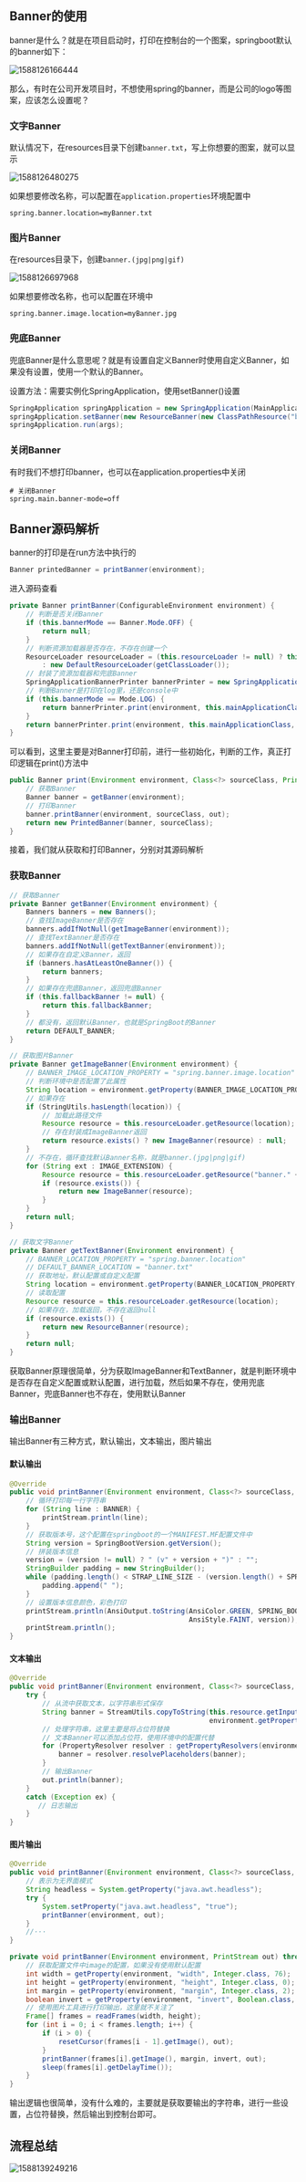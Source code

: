 ## Banner的使用

banner是什么？就是在项目启动时，打印在控制台的一个图案，springboot默认的banner如下：

![1588126166444](image/1588126166444.png)

那么，有时在公司开发项目时，不想使用spring的banner，而是公司的logo等图案，应该怎么设置呢？

### 文字Banner

默认情况下，在resources目录下创建`banner.txt`，写上你想要的图案，就可以显示

![1588126480275](image/1588126480275.png)

如果想要修改名称，可以配置在`application.properties`环境配置中

```properties
spring.banner.location=myBanner.txt
```

### 图片Banner

在resources目录下，创建`banner.(jpg|png|gif)`

![1588126697968](image/1588126697968.png)

如果想要修改名称，也可以配置在环境中

```properties
spring.banner.image.location=myBanner.jpg
```

### 兜底Banner

兜底Banner是什么意思呢？就是有设置自定义Banner时使用自定义Banner，如果没有设置，使用一个默认的Banner。

设置方法：需要实例化SpringApplication，使用setBanner()设置

```java
SpringApplication springApplication = new SpringApplication(MainApplication.class);
springApplication.setBanner(new ResourceBanner(new ClassPathResource("banner_bak.txt")));
springApplication.run(args);
```

### 关闭Banner

有时我们不想打印banner，也可以在application.properties中关闭

```properties
# 关闭Banner
spring.main.banner-mode=off
```

## Banner源码解析

banner的打印是在run方法中执行的

```java
Banner printedBanner = printBanner(environment);
```

进入源码查看

```java
private Banner printBanner(ConfigurableEnvironment environment) {
    // 判断是否关闭Banner
    if (this.bannerMode == Banner.Mode.OFF) {
        return null;
    }
    // 判断资源加载器是否存在，不存在创建一个
    ResourceLoader resourceLoader = (this.resourceLoader != null) ? this.resourceLoader
        : new DefaultResourceLoader(getClassLoader());
    // 封装了资源加载器和兜底Banner
    SpringApplicationBannerPrinter bannerPrinter = new SpringApplicationBannerPrinter(resourceLoader, this.banner);
    // 判断Banner是打印在log里，还是console中
    if (this.bannerMode == Mode.LOG) {
        return bannerPrinter.print(environment, this.mainApplicationClass, logger);
    }
    return bannerPrinter.print(environment, this.mainApplicationClass, System.out);
}
```

可以看到，这里主要是对Banner打印前，进行一些初始化，判断的工作，真正打印逻辑在print()方法中

```java
public Banner print(Environment environment, Class<?> sourceClass, PrintStream out) {
    // 获取Banner
    Banner banner = getBanner(environment);
    // 打印Banner
    banner.printBanner(environment, sourceClass, out);
    return new PrintedBanner(banner, sourceClass);
}
```

接着，我们就从获取和打印Banner，分别对其源码解析

### 获取Banner

```java
// 获取Banner
private Banner getBanner(Environment environment) {
    Banners banners = new Banners();
    // 查找ImageBanner是否存在
    banners.addIfNotNull(getImageBanner(environment));
    // 查找TextBanner是否存在
    banners.addIfNotNull(getTextBanner(environment));
    // 如果存在自定义Banner，返回
    if (banners.hasAtLeastOneBanner()) {
        return banners;
    }
    // 如果存在兜底Banner，返回兜底Banner
    if (this.fallbackBanner != null) {
        return this.fallbackBanner;
    }
    // 都没有，返回默认Banner，也就是SpringBoot的Banner
    return DEFAULT_BANNER;
}

// 获取图片Banner
private Banner getImageBanner(Environment environment) {
    // BANNER_IMAGE_LOCATION_PROPERTY = "spring.banner.image.location"
    // 判断环境中是否配置了此属性
    String location = environment.getProperty(BANNER_IMAGE_LOCATION_PROPERTY);
    // 如果存在
    if (StringUtils.hasLength(location)) {
        // 加载此路径文件
        Resource resource = this.resourceLoader.getResource(location);
        // 存在封装成ImageBanner返回
        return resource.exists() ? new ImageBanner(resource) : null;
    }
    // 不存在，循环查找默认Banner名称，就是banner.(jpg|png|gif)
    for (String ext : IMAGE_EXTENSION) {
        Resource resource = this.resourceLoader.getResource("banner." + ext);
        if (resource.exists()) {
            return new ImageBanner(resource);
        }
    }
    return null;
}

// 获取文字Banner
private Banner getTextBanner(Environment environment) {
    // BANNER_LOCATION_PROPERTY = "spring.banner.location"
    // DEFAULT_BANNER_LOCATION = "banner.txt"
    // 获取地址，默认配置或自定义配置
    String location = environment.getProperty(BANNER_LOCATION_PROPERTY, DEFAULT_BANNER_LOCATION);
    // 读取配置
    Resource resource = this.resourceLoader.getResource(location);
    // 如果存在，加载返回，不存在返回null
    if (resource.exists()) {
        return new ResourceBanner(resource);
    }
    return null;
}
```

获取Banner原理很简单，分为获取ImageBanner和TextBanner，就是判断环境中是否存在自定义配置或默认配置，进行加载，然后如果不存在，使用兜底Banner，兜底Banner也不存在，使用默认Banner

### 输出Banner

输出Banner有三种方式，默认输出，文本输出，图片输出

#### 默认输出

```java
@Override
public void printBanner(Environment environment, Class<?> sourceClass, PrintStream printStream) {
    // 循环打印每一行字符串
    for (String line : BANNER) {
        printStream.println(line);
    }
    // 获取版本号，这个配置在springboot的一个MANIFEST.MF配置文件中
    String version = SpringBootVersion.getVersion();
    // 拼装版本信息
    version = (version != null) ? " (v" + version + ")" : "";
    StringBuilder padding = new StringBuilder();
    while (padding.length() < STRAP_LINE_SIZE - (version.length() + SPRING_BOOT.length())) {
        padding.append(" ");
    }
	// 设置版本信息颜色，彩色打印
    printStream.println(AnsiOutput.toString(AnsiColor.GREEN, SPRING_BOOT, AnsiColor.DEFAULT, padding.toString(),
                                            AnsiStyle.FAINT, version));
    printStream.println();
}
```

#### 文本输出

```java
@Override
public void printBanner(Environment environment, Class<?> sourceClass, PrintStream out) {
    try {
        // 从流中获取文本，以字符串形式保存
        String banner = StreamUtils.copyToString(this.resource.getInputStream(),
                                                 environment.getProperty("spring.banner.charset", Charset.class, StandardCharsets.UTF_8));
		// 处理字符串，这里主要是将占位符替换
        // 文本Banner可以添加占位符，使用环境中的配置代替
        for (PropertyResolver resolver : getPropertyResolvers(environment, sourceClass)) {
            banner = resolver.resolvePlaceholders(banner);
        }
        // 输出Banner
        out.println(banner);
    }
    catch (Exception ex) {
       // 日志输出
    }
}
```

#### 图片输出

```java
@Override
public void printBanner(Environment environment, Class<?> sourceClass, PrintStream out) {
    // 表示为无界面模式
    String headless = System.getProperty("java.awt.headless");
    try {
        System.setProperty("java.awt.headless", "true");
        printBanner(environment, out);
    }
    //···
}

private void printBanner(Environment environment, PrintStream out) throws IOException {
    // 获取配置文件中image的配置，如果没有使用默认配置
    int width = getProperty(environment, "width", Integer.class, 76);
    int height = getProperty(environment, "height", Integer.class, 0);
    int margin = getProperty(environment, "margin", Integer.class, 2);
    boolean invert = getProperty(environment, "invert", Boolean.class, false);
    // 使用图片工具进行打印输出，这里就不关注了
    Frame[] frames = readFrames(width, height);
    for (int i = 0; i < frames.length; i++) {
        if (i > 0) {
            resetCursor(frames[i - 1].getImage(), out);
        }
        printBanner(frames[i].getImage(), margin, invert, out);
        sleep(frames[i].getDelayTime());
    }
}
```

输出逻辑也很简单，没有什么难的，主要就是获取要输出的字符串，进行一些设置，占位符替换，然后输出到控制台即可。

## 流程总结

![1588139249216](image/1588139249216.png)